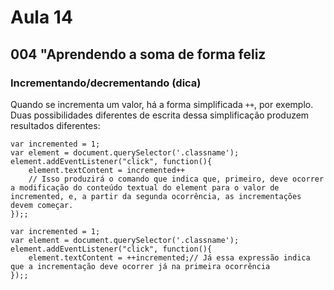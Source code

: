 # Aula 14

## 004 "Aprendendo a soma de forma feliz

### Incrementando/decrementando (dica)

Quando se incrementa um valor, há a forma simplificada `++`, por exemplo. Duas possibilidades diferentes de escrita dessa simplificação produzem resultados diferentes:

```JS
var incremented = 1;
var element = document.querySelector('.classname');
element.addEventListener("click", function(){
    element.textContent = incremented++
    // Isso produzirá o comando que indica que, primeiro, deve ocorrer a modificação do conteúdo textual do element para o valor de incremented, e, a partir da segunda ocorrência, as incrementações devem começar.
});;

```

```JS
var incremented = 1;
var element = document.querySelector('.classname');
element.addEventListener("click", function(){
    element.textContent = ++incremented;// Já essa expressão indica que a incrementação deve ocorrer já na primeira ocorrência
});;

```